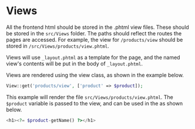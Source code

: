 # Views
All the frontend html should be stored in the .phtml view files. These should be
stored in the `src/Views` folder. The paths should reflect the routes the pages are
accessed. For example, the view for `/products/view` should be stored in
`/src/Views/products/view.phtml`.

Views will use `_layout.phtml` as a template for the page, and the named
view's contents will be put in the body of `_layout.phtml`.

Views are rendered using the view class, as shown in the example below.

```php
View::get('products/view', ['product' => $product]);
```

This example will render the file `src/Views/products/view.phtml`. The `$product`
variable is passed to the view, and can be used in the as shown below.

```php
<h1><?= $product-getName() ?></h1>
```